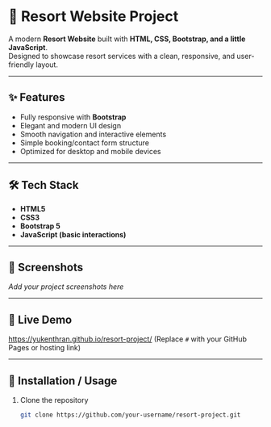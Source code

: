 # 🌴 Resort Website Project

A modern **Resort Website** built with **HTML, CSS, Bootstrap, and a little JavaScript**.  
Designed to showcase resort services with a clean, responsive, and user-friendly layout.

---

## ✨ Features
- Fully responsive with **Bootstrap**
- Elegant and modern UI design
- Smooth navigation and interactive elements
- Simple booking/contact form structure
- Optimized for desktop and mobile devices

---

## 🛠️ Tech Stack
- **HTML5**
- **CSS3**
- **Bootstrap 5**
- **JavaScript (basic interactions)**

---

## 📸 Screenshots
_Add your project screenshots here_

---

## 🚀 Live Demo
https://yukenthran.github.io/resort-project/
(Replace `#` with your GitHub Pages or hosting link)

---

## 📂 Installation / Usage
1. Clone the repository  
   ```bash
   git clone https://github.com/your-username/resort-project.git
